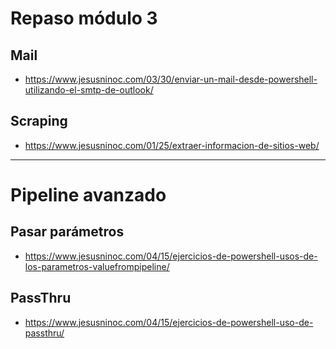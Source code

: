 # Repaso módulo 3
## Mail
* https://www.jesusninoc.com/03/30/enviar-un-mail-desde-powershell-utilizando-el-smtp-de-outlook/
## Scraping
* https://www.jesusninoc.com/01/25/extraer-informacion-de-sitios-web/

-------------------

# Pipeline avanzado

## Pasar parámetros
* https://www.jesusninoc.com/04/15/ejercicios-de-powershell-usos-de-los-parametros-valuefrompipeline/

## PassThru
* https://www.jesusninoc.com/04/15/ejercicios-de-powershell-uso-de-passthru/
